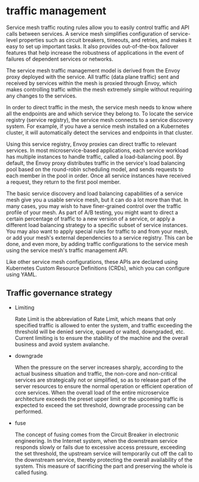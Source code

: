 # traffic management

Service mesh traffic routing rules allow you to easily control traffic and API calls between services.
A service mesh simplifies configuration of service-level properties such as circuit breakers, timeouts, and retries, and makes it easy to set up important tasks.
It also provides out-of-the-box failover features that help increase the robustness of applications in the event of failures of dependent services or networks.

The service mesh traffic management model is derived from the Envoy proxy deployed with the service.
All traffic (data plane traffic) sent and received by services within the mesh is proxied through Envoy, which makes controlling traffic within the mesh extremely simple without requiring any changes to the services.

In order to direct traffic in the mesh, the service mesh needs to know where all the endpoints are and which service they belong to.
To locate the service registry (service registry), the service mesh connects to a service discovery system.
For example, if you have a service mesh installed on a Kubernetes cluster, it will automatically detect the services and endpoints in that cluster.

Using this service registry, Envoy proxies can direct traffic to relevant services.
In most microservice-based applications, each service workload has multiple instances to handle traffic, called a load-balancing pool.
By default, the Envoy proxy distributes traffic in the service's load balancing pool based on the round-robin scheduling model, and sends requests to each member in the pool in order. Once all service instances have received a request, they return to the first pool member.

The basic service discovery and load balancing capabilities of a service mesh give you a usable service mesh, but it can do a lot more than that.
In many cases, you may wish to have finer-grained control over the traffic profile of your mesh.
As part of A/B testing, you might want to direct a certain percentage of traffic to a new version of a service, or apply a different load balancing strategy to a specific subset of service instances.
You may also want to apply special rules for traffic to and from your mesh, or add your mesh's external dependencies to a service registry.
This can be done, and even more, by adding traffic configurations to the service mesh using the service mesh's traffic management API.

Like other service mesh configurations, these APIs are declared using Kubernetes Custom Resource Definitions (CRDs), which you can configure using YAML.

## Traffic governance strategy

- Limiting

    Rate Limit is the abbreviation of Rate Limit, which means that only specified traffic is allowed to enter the system, and traffic exceeding the threshold will be denied service, queued or waited, downgraded, etc.
    Current limiting is to ensure the stability of the machine and the overall business and avoid system avalanche.

- downgrade

    When the pressure on the server increases sharply, according to the actual business situation and traffic, the non-core and non-critical services are strategically not or simplified, so as to release part of the server resources to ensure the normal operation or efficient operation of core services.
    When the overall load of the entire microservice architecture exceeds the preset upper limit or the upcoming traffic is expected to exceed the set threshold, downgrade processing can be performed.

- fuse

    The concept of fusing comes from the Circuit Breaker in electronic engineering.
    In the Internet system, when the downstream service responds slowly or fails due to excessive access pressure, exceeding the set threshold, the upstream service will temporarily cut off the call to the downstream service, thereby protecting the overall availability of the system.
    This measure of sacrificing the part and preserving the whole is called fusing.